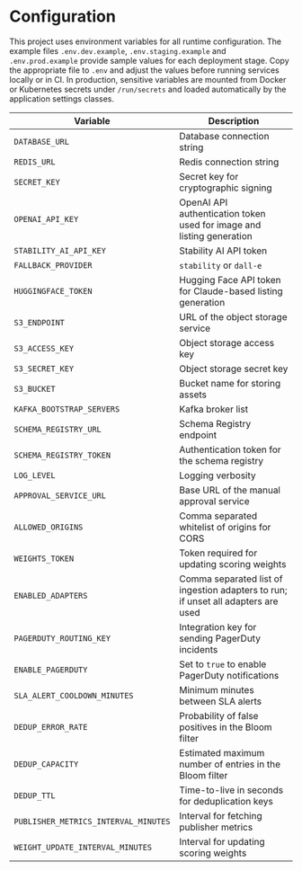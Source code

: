 # Configuration

This project uses environment variables for all runtime configuration. The
example files `.env.dev.example`, `.env.staging.example` and
`.env.prod.example` provide sample values for each deployment stage. Copy the
appropriate file to `.env` and adjust the values before running services
locally or in CI. In production, sensitive variables are mounted from Docker or
Kubernetes secrets under `/run/secrets` and loaded automatically by the
application settings classes.

| Variable | Description |
| --- | --- |
| `DATABASE_URL` | Database connection string |
| `REDIS_URL` | Redis connection string |
| `SECRET_KEY` | Secret key for cryptographic signing |
| `OPENAI_API_KEY` | OpenAI API authentication token used for image and listing generation |
| `STABILITY_AI_API_KEY` | Stability AI API token |
| `FALLBACK_PROVIDER` | `stability` or `dall-e` |
| `HUGGINGFACE_TOKEN` | Hugging Face API token for Claude-based listing generation |
| `S3_ENDPOINT` | URL of the object storage service |
| `S3_ACCESS_KEY` | Object storage access key |
| `S3_SECRET_KEY` | Object storage secret key |
| `S3_BUCKET` | Bucket name for storing assets |
| `KAFKA_BOOTSTRAP_SERVERS` | Kafka broker list |
| `SCHEMA_REGISTRY_URL` | Schema Registry endpoint |
| `SCHEMA_REGISTRY_TOKEN` | Authentication token for the schema registry |
| `LOG_LEVEL` | Logging verbosity |
| `APPROVAL_SERVICE_URL` | Base URL of the manual approval service |
| `ALLOWED_ORIGINS` | Comma separated whitelist of origins for CORS |
| `WEIGHTS_TOKEN` | Token required for updating scoring weights |
| `ENABLED_ADAPTERS` | Comma separated list of ingestion adapters to run; if unset all adapters are used |
| `PAGERDUTY_ROUTING_KEY` | Integration key for sending PagerDuty incidents |
| `ENABLE_PAGERDUTY` | Set to `true` to enable PagerDuty notifications |
| `SLA_ALERT_COOLDOWN_MINUTES` | Minimum minutes between SLA alerts |
| `DEDUP_ERROR_RATE` | Probability of false positives in the Bloom filter |
| `DEDUP_CAPACITY` | Estimated maximum number of entries in the Bloom filter |
| `DEDUP_TTL` | Time-to-live in seconds for deduplication keys |
| `PUBLISHER_METRICS_INTERVAL_MINUTES` | Interval for fetching publisher metrics |
| `WEIGHT_UPDATE_INTERVAL_MINUTES` | Interval for updating scoring weights |
